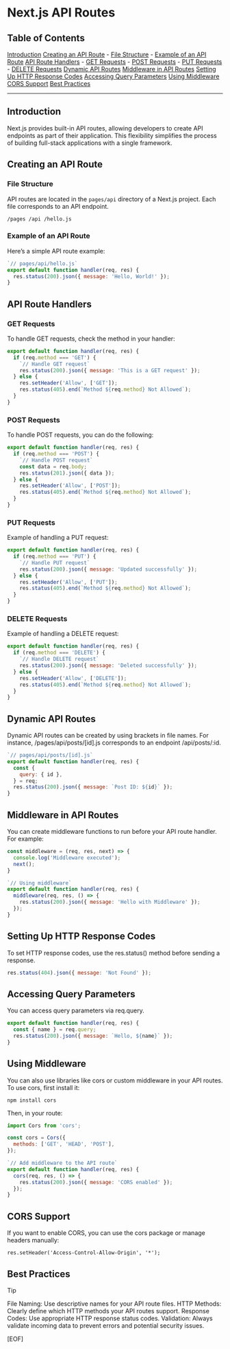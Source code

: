 # Next.js API Routes

## Table of Contents

[Introduction](#introduction)
[Creating an API Route](#creating-an-api-route)
    - [File Structure](#file-structure)
    - [Example of an API Route](#example-of-an-api-route)
[API Route Handlers](#api-route-handlers)
    - [GET Requests](#get-requests)
    - [POST Requests](#post-requests)
    - [PUT Requests](#put-requests)
    - [DELETE Requests](#delete-requests)
[Dynamic API Routes](#dynamic-api-routes)
[Middleware in API Routes](#middleware-in-api-routes)
[Setting Up HTTP Response Codes](#setting-up-http-response-codes)
[Accessing Query Parameters](#accessing-query-parameters)
[Using Middleware](#using-middleware)
[CORS Support](#cors-support)
[Best Practices](#best-practices)

---

## Introduction

Next.js provides built-in API routes, allowing developers to create API endpoints as part of their application. This flexibility simplifies the process of building full-stack applications with a single framework.

## Creating an API Route

### File Structure

API routes are located in the `pages/api` directory of a Next.js project. Each file corresponds to an API endpoint.

`/pages /api /hello.js`

### Example of an API Route

Here’s a simple API route example:

```javascript
`// pages/api/hello.js`
export default function handler(req, res) {
  res.status(200).json({ message: 'Hello, World!' });
}
```

## API Route Handlers

### GET Requests

To handle GET requests, check the method in your handler:

```javascript
export default function handler(req, res) {
  if (req.method === 'GET') {
    `// Handle GET request`
    res.status(200).json({ message: 'This is a GET request' });
  } else {
    res.setHeader('Allow', ['GET']);
    res.status(405).end(`Method ${req.method} Not Allowed`);
  }
}
```

### POST Requests

To handle POST requests, you can do the following:

```javascript
export default function handler(req, res) {
  if (req.method === 'POST') {
    `// Handle POST request`
    const data = req.body;
    res.status(201).json({ data });
  } else {
    res.setHeader('Allow', ['POST']);
    res.status(405).end(`Method ${req.method} Not Allowed`);
  }
}
```

### PUT Requests

Example of handling a PUT request:

```javascript
export default function handler(req, res) {
  if (req.method === 'PUT') {
    `// Handle PUT request`
    res.status(200).json({ message: 'Updated successfully' });
  } else {
    res.setHeader('Allow', ['PUT']);
    res.status(405).end(`Method ${req.method} Not Allowed`);
  }
}
```

### DELETE Requests

Example of handling a DELETE request:

```javascript
export default function handler(req, res) {
  if (req.method === 'DELETE') {
    `// Handle DELETE request`
    res.status(200).json({ message: 'Deleted successfully' });
  } else {
    res.setHeader('Allow', ['DELETE']);
    res.status(405).end(`Method ${req.method} Not Allowed`);
  }
}
```

## Dynamic API Routes

Dynamic API routes can be created by using brackets in file names. For instance, /pages/api/posts/[id].js corresponds to an endpoint /api/posts/:id.

```javascript
`// pages/api/posts/[id].js`
export default function handler(req, res) {
  const {
    query: { id },
  } = req;
  res.status(200).json({ message: `Post ID: ${id}` });
}
```

## Middleware in API Routes

You can create middleware functions to run before your API route handler. For example:

```javascript
const middleware = (req, res, next) => {
  console.log('Middleware executed');
  next();
}

`// Using middleware`
export default function handler(req, res) {
  middleware(req, res, () => {
    res.status(200).json({ message: 'Hello with Middleware' });
  });
}
```

## Setting Up HTTP Response Codes

To set HTTP response codes, use the res.status() method before sending a response.

```javascript
res.status(404).json({ message: 'Not Found' });
```

## Accessing Query Parameters

You can access query parameters via req.query.

```javascript
export default function handler(req, res) {
  const { name } = req.query;
  res.status(200).json({ message: `Hello, ${name}` });
}
```

## Using Middleware

You can also use libraries like cors or custom middleware in your API routes. To use cors, first install it:

`npm install cors`

Then, in your route:

```javascript
import Cors from 'cors';

const cors = Cors({
  methods: ['GET', 'HEAD', 'POST'],
});

`// Add middleware to the API route`
export default function handler(req, res) {
  cors(req, res, () => {
    res.status(200).json({ message: 'CORS enabled' });
  });
}
```

## CORS Support

If you want to enable CORS, you can use the cors package or manage headers manually:

`res.setHeader('Access-Control-Allow-Origin', '*');`

## Best Practices

> [!TIP]
>
> File Naming: Use descriptive names for your API route files.
> HTTP Methods: Clearly define which HTTP methods your API routes support.
> Response Codes: Use appropriate HTTP response status codes.
> Validation: Always validate incoming data to prevent errors and potential security issues.

[EOF]
